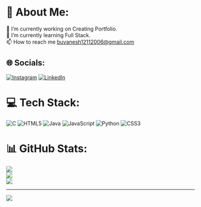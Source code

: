 # 💫 About Me:
🔭 I’m currently working on Creating Portfolio.<br>🌱 I’m currently learning Full Stack.<br>📫 How to reach me buvanesh12112006@gmail.com<br>


## 🌐 Socials:
[![Instagram](https://img.shields.io/badge/Instagram-%23E4405F.svg?logo=Instagram&logoColor=white)](https://instagram.com/buvanesh.mady) [![LinkedIn](https://img.shields.io/badge/LinkedIn-%230077B5.svg?logo=linkedin&logoColor=white)](https://linkedin.com/in/madhan-v5) 

# 💻 Tech Stack:
![C](https://img.shields.io/badge/c-%2300599C.svg?style=for-the-badge&logo=c&logoColor=white) ![HTML5](https://img.shields.io/badge/html5-%23E34F26.svg?style=for-the-badge&logo=html5&logoColor=white) ![Java](https://img.shields.io/badge/java-%23ED8B00.svg?style=for-the-badge&logo=openjdk&logoColor=white) ![JavaScript](https://img.shields.io/badge/javascript-%23323330.svg?style=for-the-badge&logo=javascript&logoColor=%23F7DF1E) ![Python](https://img.shields.io/badge/python-3670A0?style=for-the-badge&logo=python&logoColor=ffdd54) ![CSS3](https://img.shields.io/badge/css3-%231572B6.svg?style=for-the-badge&logo=css3&logoColor=white)
# 📊 GitHub Stats:
![](https://github-readme-stats.vercel.app/api?username=Madhan1988&theme=dark&hide_border=false&include_all_commits=false&count_private=false)<br/>
![](https://github-readme-streak-stats.herokuapp.com/?user=Madhan1988&theme=dark&hide_border=false)<br/>
![](https://github-readme-stats.vercel.app/api/top-langs/?username=Madhan1988&theme=dark&hide_border=false&include_all_commits=false&count_private=false&layout=compact)

---
[![](https://visitcount.itsvg.in/api?id=Madhan1988&icon=0&color=0)](https://visitcount.itsvg.in)

<!-- Proudly created with GPRM ( https://gprm.itsvg.in ) -->
